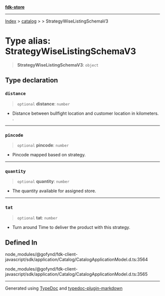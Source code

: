 [**fdk-store**](../../../README.md)
***

[Index](../../../API.md) > [catalog](../../README.md) > [<internal>](../README.md) > StrategyWiseListingSchemaV3

# Type alias: StrategyWiseListingSchemaV3

> **StrategyWiseListingSchemaV3**: `object`

## Type declaration

### `distance`

> `optional` **distance**: `number`

- Distance between bullfight location and
customer location in kilometers. .

***

### `pincode`

> `optional` **pincode**: `number`

- Pincode mapped based on strategy.

***

### `quantity`

> `optional` **quantity**: `number`

- The quantity available for assigned store.

***

### `tat`

> `optional` **tat**: `number`

- Turn around Time to deliver the product with this strategy.

## Defined In

node\_modules/@gofynd/fdk-client-javascript/sdk/application/Catalog/CatalogApplicationModel.d.ts:3564

node\_modules/@gofynd/fdk-client-javascript/sdk/application/Catalog/CatalogApplicationModel.d.ts:3565

***
Generated using [TypeDoc](https://typedoc.org/) and [typedoc-plugin-markdown](https://www.npmjs.com/package/typedoc-plugin-markdown)
